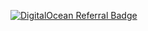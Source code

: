 [![DigitalOcean Referral Badge](https://web-platforms.sfo2.digitaloceanspaces.com/WWW/Badge%203.svg)](https://www.digitalocean.com/?refcode=100bab0e5e4e&utm_campaign=Referral_Invite&utm_medium=Referral_Program&utm_source=badge)

